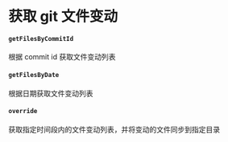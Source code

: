 # 获取 git 文件变动

#### `getFilesByCommitId`

根据 commit id 获取文件变动列表

#### `getFilesByDate`

根据日期获取文件变动列表

#### `override`

获取指定时间段内的文件变动列表，并将变动的文件同步到指定目录
